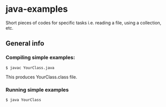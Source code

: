 # java-examples
Short pieces of codes for specific tasks i.e. reading a file, using a collection, etc.

## General info

### Compiling simple examples:

```$ javac YourClass.java ```

This produces YourClass.class file.


### Running simple examples

``` $ java YourClass ```
